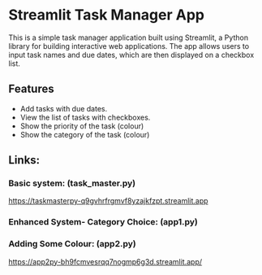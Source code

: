 # Streamlit Task Manager App

This is a simple task manager application built using Streamlit, a Python library for building interactive web applications. The app allows users to input task names and due dates, which are then displayed on a checkbox list.

## Features

- Add tasks with due dates.
- View the list of tasks with checkboxes.
- Show the priority of the task (colour)
- Show the category of the task (colour)

## Links:
### Basic system: (task_master.py)

https://taskmasterpy-q9gvhrfrgmvf8yzajkfzpt.streamlit.app 

### Enhanced System- Category Choice: (app1.py)



### Adding Some Colour: (app2.py)

https://app2py-bh9fcmvesrqq7nogmp6g3d.streamlit.app/
